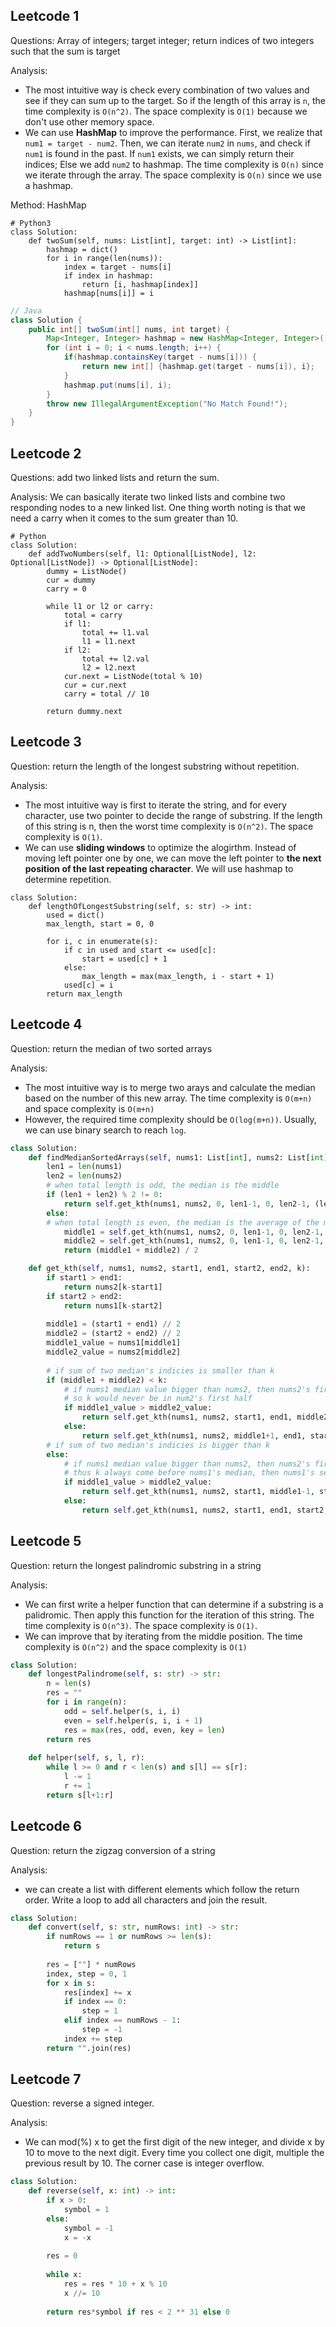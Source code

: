 ## Leetcode 1
Questions:
Array of integers; target integer; return indices of two integers such that the sum is target

Analysis:
- The most intuitive way is check every combination of two values and see if they can sum up to the target. So if the length of this array is `n`, the time complexity is 
`O(n^2)`. The space complexity is `O(1)` because we don't use other memory space.
- We can use **HashMap** to improve the performance. First, we realize that `num1 = target - num2`. Then, we can iterate `num2` in `nums`, and check if `num1` is found in 
the past. If `num1` exists, we can simply return their indices; Else we add `num2` to hashmap. The time complexity is `O(n)` since we iterate through the array. The space complexity 
is `O(n)` since we use a hashmap. 

Method: HashMap
```python3
# Python3
class Solution:
    def twoSum(self, nums: List[int], target: int) -> List[int]:
        hashmap = dict()
        for i in range(len(nums)):
            index = target - nums[i]
            if index in hashmap:
                return [i, hashmap[index]]
            hashmap[nums[i]] = i
```

```java
// Java
class Solution {
    public int[] twoSum(int[] nums, int target) {
        Map<Integer, Integer> hashmap = new HashMap<Integer, Integer>();
        for (int i = 0; i < nums.length; i++) {
            if(hashmap.containsKey(target - nums[i])) {
                return new int[] {hashmap.get(target - nums[i]), i};
            }
            hashmap.put(nums[i], i);
        }
        throw new IllegalArgumentException("No Match Found!");
    }
}
```

## Leetcode 2
Questions: add two linked lists and return the sum.

Analysis:
We can basically iterate two linked lists and combine two responding nodes to a new linked list. One thing worth noting is that we need a carry when it comes to the sum greater than 10.

```python3
# Python
class Solution:
    def addTwoNumbers(self, l1: Optional[ListNode], l2: Optional[ListNode]) -> Optional[ListNode]:
        dummy = ListNode()
        cur = dummy
        carry = 0
        
        while l1 or l2 or carry:
            total = carry
            if l1:
                total += l1.val  
                l1 = l1.next
            if l2:
                total += l2.val
                l2 = l2.next
            cur.next = ListNode(total % 10)
            cur = cur.next
            carry = total // 10
            
        return dummy.next        
```

## Leetcode 3

Question: return the length of the longest substring without repetition.

Analysis:
- The most intuitive way is first to iterate the string, and for every character, use two pointer to decide the range of substring. If the length of this string is n, then the worst time complexity is `O(n^2)`. The space complexity is `O(1)`.
- We can use **sliding windows** to optimize the alogirthm. Instead of moving left pointer one by one, we can move the left pointer to **the next position of the last repeating character**. We will use hashmap to determine repetition.

```python3
class Solution:
    def lengthOfLongestSubstring(self, s: str) -> int:
        used = dict()
        max_length, start = 0, 0
        
        for i, c in enumerate(s):
            if c in used and start <= used[c]:
                start = used[c] + 1
            else:
                max_length = max(max_length, i - start + 1)
            used[c] = i
        return max_length
```

## Leetcode 4

Question: return the median of two sorted arrays

Analysis:
- The most intuitive way is to merge two arays and calculate the median based on the number of this new array. The time complexity is `O(m+n)` and space complexity is 
`O(m+n)`
- However, the required time complexity should be `O(log(m+n))`. Usually, we can use binary search to reach `log`. 

```python
class Solution:
    def findMedianSortedArrays(self, nums1: List[int], nums2: List[int]) -> float:
        len1 = len(nums1)
        len2 = len(nums2)
        # when total length is odd, the median is the middle
        if (len1 + len2) % 2 != 0:
            return self.get_kth(nums1, nums2, 0, len1-1, 0, len2-1, (len1+len2)//2)
        else:
        # when total length is even, the median is the average of the middle 2
            middle1 = self.get_kth(nums1, nums2, 0, len1-1, 0, len2-1, (len1+len2)//2)
            middle2 = self.get_kth(nums1, nums2, 0, len1-1, 0, len2-1, (len1+len2)//2-1)
            return (middle1 + middle2) / 2

    def get_kth(self, nums1, nums2, start1, end1, start2, end2, k):
        if start1 > end1:
            return nums2[k-start1]
        if start2 > end2:
            return nums1[k-start2]
        
        middle1 = (start1 + end1) // 2
        middle2 = (start2 + end2) // 2
        middle1_value = nums1[middle1]
        middle2_value = nums2[middle2]
        
        # if sum of two median's indicies is smaller than k
        if (middle1 + middle2) < k:
            # if nums1 median value bigger than nums2, then nums2's first half will always be positioned before nums1's median
            # so k would never be in num2's first half
            if middle1_value > middle2_value:
                return self.get_kth(nums1, nums2, start1, end1, middle2+1, end2, k)
            else:
                return self.get_kth(nums1, nums2, middle1+1, end1, start2, end2, k)
        # if sum of two median's indicies is bigger than k
        else:
            # if nums1 median value bigger than nums2, then nums2's first half would be merged before nums1's first half
            # thus k always come before nums1's median, then nums1's second half would never include k
            if middle1_value > middle2_value:
                return self.get_kth(nums1, nums2, start1, middle1-1, start2, end2, k)
            else:
                return self.get_kth(nums1, nums2, start1, end1, start2, middle2-1, k)
```

## Leetcode 5

Question: return the longest palindromic substring in a string

Analysis:
- We can first write a helper function that can determine if a substring is a palidromic. Then apply this function for the iteration of this string. The time complexity is `O(n^3)`. The space complexity is `O(1)`.
- We can improve that by iterating from the middle position. The time complexity is `O(n^2)` and the space complexity is `O(1)`

```python
class Solution:
    def longestPalindrome(self, s: str) -> str:
        n = len(s)
        res = ""
        for i in range(n):
            odd = self.helper(s, i, i)
            even = self.helper(s, i, i + 1)
            res = max(res, odd, even, key = len)
        return res
    
    def helper(self, s, l, r):
        while l >= 0 and r < len(s) and s[l] == s[r]:
            l -= 1
            r += 1
        return s[l+1:r]
```

## Leetcode 6
Question: return the zigzag conversion of a string

Analysis:
- we can create a list with different elements which follow the return order. Write a loop to add all characters and join the result.

```python
class Solution:
    def convert(self, s: str, numRows: int) -> str:
        if numRows == 1 or numRows >= len(s):
            return s
        
        res = [""] * numRows
        index, step = 0, 1
        for x in s:
            res[index] += x
            if index == 0:
                step = 1
            elif index == numRows - 1:
                step = -1
            index += step
        return "".join(res)
```

## Leetcode 7

Question: reverse a signed integer.

Analysis:
- We can mod(%) x to get the first digit of the new integer, and divide x by 10 to move to the next digit. Every time you collect one digit, multiple the previous result by 10. The corner case is integer overflow. 

```python
class Solution:
    def reverse(self, x: int) -> int:
        if x > 0:
            symbol = 1
        else:
            symbol = -1
            x = -x
        
        res = 0
        
        while x:
            res = res * 10 + x % 10
            x //= 10
        
        return res*symbol if res < 2 ** 31 else 0 
```
